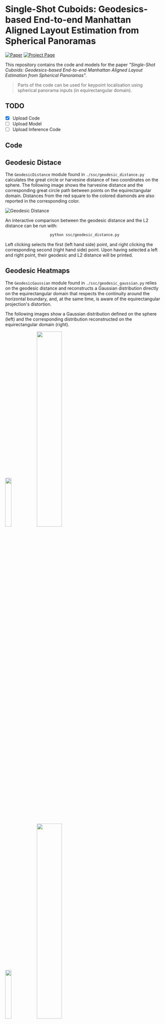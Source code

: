 # Single-Shot Cuboids: Geodesics-based End-to-end Manhattan Aligned Layout Estimation from Spherical Panoramas

[![Paper](http://img.shields.io/badge/paper-arxiv-critical.svg?style=plastic)](https://arxiv.org/pdf/)
[![Project Page](http://img.shields.io/badge/Project-Page-blueviolet.svg?style=plastic)](https://vcl3d.github.io/SingleShotCuboids/)

This repository contains the code and models for the paper _"Single-Shot Cuboids: Geodesics-based End-to-end Manhattan Aligned Layout Estimation from Spherical Panoramas"_.

> Parts of the code can be used for keypoint localisation using spherical panorama inputs (in equirectangular domain).

## TODO

* [x] Upload Code
* [ ] Upload Model
* [ ] Upload Inference Code

## Code

## Geodesic Distace
The `GeodesicDistance` module found in `./ssc/geodesic_distance.py` calculates the great circle or harvesine distance of two coordinates on the sphere. The following image shows the harvesine distance and the corresponding great circle path between points on the equirectangular domain. Distances from the red square to the colored diamonds are also reported in the corresponding color.

![Geodesic Distance](./assets/images/geodesic.png)

An interactive comparison between the geodesic distance and the L2 distance can be run with:

```bash
                    python ssc/geodesic_distance.py
```

Left clicking selects the first (left hand side) point, and right clicking the corresponding second (right hand side) point.
Upon having selected a left and right point, their geodesic and L2 distance will be printed.

## Geodesic Heatmaps
The `GeodesicGaussian` module found in `./ssc/geodesic_gaussian.py` relies on the geodesic distance and reconstructs a Gaussian distribution directly on the equirectangular domain that respects the continuity around the horizontal boundary, and, at the same time, is aware of the equirectangular projection's distortion.

The following images show a Gaussian distribution defined on the sphere (left) and the corresponding distribution reconstructed on the equirectangular domain (right).

<img width=20% src="./assets/images/0_sphere.png"><img width=40% src="./assets/images/0_equi.png">

<img width=20% src="./assets/images/1_sphere.png"><img width=40% src="./assets/images/1_equi.png">

<img width=20% src="./assets/images/2_sphere.png"><img width=40% src="./assets/images/2_equi.png">

<img width=20% src="./assets/images/3_sphere.png"><img width=40% src="./assets/images/3_equi.png">

<img width=20% src="./assets/images/4_sphere.png"><img width=40% src="./assets/images/4_equi.png">

Different (20) random centroid distributions can be visualized by runningwith:

```bash
                python ssc/geodesic_gaussian.py {std: float=9.0} {width: int=512}
```

with the (optional) std argument given in degrees (default: `9.0`), and the (optional) width argument defining the equirectangular pixels at the longitudinal angular coordinate (default: `512`).

## Quasi-Manhattan Center of Mass
The `QuasiManhattanCenterOfMass` module found in `./ssc/quasi_manhattan_center_of_mass.py` estimates the meridian-aligned top and bottom corners using either:
- the `standard` mode that calculates the default center of mass (CoM), or,
- the `periodic` mode which calculates a boundary aware spherical center of mass.

```py
                module = QuasiManhattanCenterOfMass(mode='periodic')
```

Their differences are depicted in the following figure, where the CoM of a set of _blue_ or _pink_ particles, whoses masses are denoted by their size, is estimated with both methods on an equirectangular grid.
The `standard` method (_white filled particles_) fails to properly localize the CoM as it neglects the image's continuity around the horizontal boundary.
The `periodic` method (_darker filled colored particles_) resolves this issue taking into account the continuous boundary.

![Spherical Center of Mass](./assets/images/boundary_scom2.png "Spherical Center of Mass")

The input to the module's `forward` function is:

- a `[W x H]` grid `G` with coordinates normalized to `[-1, 1]`, and,
- the predicted heatmap `H`.

```py
                       corners = scom.forward(grid, gaussian)
```

An example with randomly allocated points, their geodesic gaussian reconstruction and the corresponding localisations using a normalized grid can be seen by running:

```bash
    python ssc/quasi_manhattan_center_of_mass.py '{mode: standard|periodic}'
```

## Cuboid Fitting
The `CuboidFitting` module found in `./ssc/cuboid_fitting.py` fits a cuboid into `8` estimated corner locations as described in the paper and depicted in the following figure.

![Cuboid Fitting](./assets/images/homography.png "Cuboid Fitting")

A set of examples can be run using:

```bash
    python ssc/cuboid_fitting.py '{test: [1-7]]} {mode: floor|ceil|avg|joint}'
```

where one of `7` test cases can be selected and one of the available modes:

- `floor` for using the floor as a fixed height plane, 
- `ceil`  for using the ceiling as a fixed height plane,
- `avg` for using both and averaging their projected coordinates, and,
- `joint` for fusing the floor view projected floor and ceiling coordinates.

The original coordinates will be colored blue, while the cuboid fitted coordinates will be colored green.

Examples on the different test sets follow, with the images on the left being the predicted coordinates floor plan view, and the images on the right those after cuboid fitting:

### Sun360

<img width=30% src="./assets/images/sun360_1_pred.png"><img width=30% src="./assets/images/sun360_1_cuboid.png">

<img width=30% src="./assets/images/sun360_2_pred.png"><img width=30% src="./assets/images/sun360_2_cuboid.png">

<!--
<img width=45% src="./assets/images/sun360_3_pred.png">
<img width=45% src="./assets/images/sun360_3_cuboid.png">
-->

<img width=30% src="./assets/images/sun360_4_pred.png"><img width=30% src="./assets/images/sun360_4_cuboid.png">

### Stanford2D3D

<!--
<img width=45% src="./assets/images/s2d3d_1_pred.png">
<img width=45% src="./assets/images/s2d3d_1_cuboid.png">
-->

<img width=45% src="./assets/images/s2d3d_2_pred.png"><img width=45% src="./assets/images/s2d3d_2_cuboid.png">

<img width=45% src="./assets/images/s2d3d_3_pred.png"><img width=45% src="./assets/images/s2d3d_3_cuboid.png">

<img width=45% src="./assets/images/s2d3d_4_pred.png"><img width=45% src="./assets/images/s2d3d_4_cuboid.png">

### Structure3D

<img width=45% src="./assets/images/s3d_1_pred.png"><img width=45% src="./assets/images/s3d_1_cuboid.png">

<img width=45% src="./assets/images/s3d_2_pred.png"><img width=45% src="./assets/images/s3d_2_cuboid.png">

<img width=45% src="./assets/images/s3d_3_pred.png"><img width=45% src="./assets/images/s3d_3_cuboid.png">

<!--
<img width=45% src="./assets/images/s3d_4_pred.png">
<img width=45% src="./assets/images/s3d_4_cuboid.png">
-->

### Kujiale

<img width=45% src="./assets/images/kuj_1_pred.png"><img width=45% src="./assets/images/kuj_1_cuboid.png">

<!--
<img width=45% src="./assets/images/kuj_2_pred.png">
<img width=45% src="./assets/images/kuj_2_cuboid.png">
-->

<img width=45% src="./assets/images/kuj_3_pred.png"><img width=45% src="./assets/images/kuj_3_cuboid.png">

<img width=45% src="./assets/images/kuj_4_pred.png"><img width=45% src="./assets/images/kuj_4_cuboid.png">

## Spherically Padded Convolution

The `SphericalConv2d` module in `./ssc/spherically_padded_conv.py` applies the padding depicted below that adapts traditional convs to the equirectangular domain by replication padding at the singularities/poles and circular padding around the horizontal boundary.

![Spherically Padded Conv2d](./assets/images/sconv.png "Spherically Padded Conv2d")

## Citation
If you used or found this code and/or models useful, please cite the following:
```
@arcticle{zioulis2021singleshot,
  author       = "Zioulis, Nikolaos and Alvarez, Federico and Zarpalas, Dimitris and Daras, Petros",
  title        = "Single-Shot Cuboids: Geodesics-based End-to-end Manhattan Aligned Layout Estimation from Spherical Panoramas",
  archivePrefix = {arXiv},  
  month        = "February",
  year         = "2021"
}
